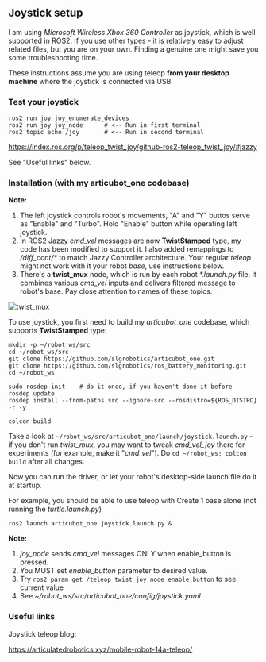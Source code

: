 ## Joystick setup

I am using _Microsoft Wireless Xbox 360 Controller_ as joystick, which is well supported in ROS2.
If you use other types - it is relatively easy to adjust related files, but you are on your own.
Finding a genuine one might save you some troubleshooting time.

These instructions assume you are using teleop **from your desktop machine** where the joystick is connected via USB.

### Test your joystick
```
ros2 run joy joy_enumerate_devices
ros2 run joy joy_node      # <-- Run in first terminal
ros2 topic echo /joy       # <-- Run in second terminal
```
https://index.ros.org/p/teleop_twist_joy/github-ros2-teleop_twist_joy/#jazzy

See "Useful links" below.

### Installation (with my articubot_one codebase)

**Note:** 
1. The left joystick controls robot's movements, "A" and "Y" buttos serve as "Enable" and "Turbo". Hold "Enable" button while operating left joystick.
2. In ROS2 Jazzy *cmd_vel* messages are now **TwistStamped** type, my code has been modified to support it.
   I also added remappings to _/diff_cont/*_ to match Jazzy Controller architecture.
   Your regular _teleop_ might not work with it your robot _base_, use instructions below.
3. There's a **twist_mux** node, which is run by each robot _*.launch.py_ file. It combines various *cmd_vel* inputs and delivers filtered message to robot's base. Pay close attention to names of these topics.

![twist_mux](https://github.com/user-attachments/assets/7007fc56-699a-475a-b5d8-a371beb6be31)

To use joystick, you first need to build my *articubot_one* codebase, which supports **TwistStamped** type:
```
mkdir -p ~/robot_ws/src
cd ~/robot_ws/src
git clone https://github.com/slgrobotics/articubot_one.git
git clone https://github.com/slgrobotics/ros_battery_monitoring.git
cd ~/robot_ws

sudo rosdep init    # do it once, if you haven't done it before
rosdep update
rosdep install --from-paths src --ignore-src --rosdistro=${ROS_DISTRO} -r -y

colcon build
```
Take a look at ```~/robot_ws/src/articubot_one/launch/joystick.launch.py``` - if you don't run *twist_mux*, you may want to tweak *cmd_vel_joy* there for experiments (for example, make it "*cmd_vel*").
Do ```cd ~/robot_ws; colcon build``` after all changes.

Now you can run the driver, or let your robot's desktop-side launch file do it at startup. 

For example, you should be able to use teleop with Create 1 base alone (not running the *turtle.launch.py*)
```
ros2 launch articubot_one joystick.launch.py &
```

**Note:**
1. *joy_node* sends *cmd_vel* messages ONLY when enable_button is pressed.
2. You MUST set *enable_button* parameter to desired value.
3. Try ```ros2 param get /teleop_twist_joy_node enable_button``` to see current value
4. See *~/robot_ws/src/articubot_one/config/joystick.yaml*

### Useful links

Joystick teleop blog:

https://articulatedrobotics.xyz/mobile-robot-14a-teleop/

